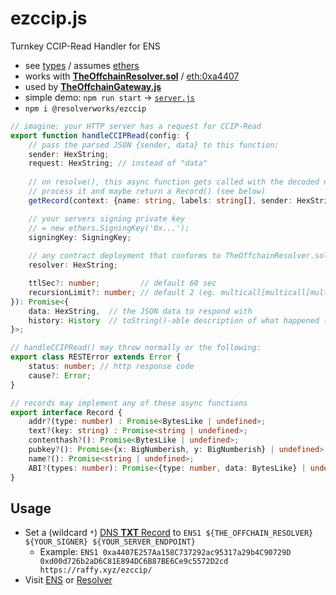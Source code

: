 # ezccip.js
Turnkey CCIP-Read Handler for ENS

* see [types](./dist/index.d.ts) / assumes [ethers](https://github.com/ethers-io/ethers.js/)
* works with [**TheOffchainResolver.sol**](https://github.com/resolverworks/TheOffchainResolver.sol) / [eth:0xa4407](https://etherscan.io/address/0xa4407E257Aa158C737292ac95317a29b4C90729D#code)
* used by [**TheOffchainGateway.js**](https://github.com/resolverworks/TheOffchainGateway.js)
* simple demo: `npm run start` → [`server.js`](./test/server.js)
* `npm i @resolverworks/ezccip`

```ts
// imagine: your HTTP server has a request for CCIP-Read
export function handleCCIPRead(config: {
    // pass the parsed JSON {sender, data} to this function:
    sender: HexString;
    request: HexString; // instead of "data"
	
    // on resolve(), this async function gets called with the decoded name
    // process it and maybe return a Record() (see below)
    getRecord(context: {name: string, labels: string[], sender: HexString}): Promise<Record | undefined>;

    // your servers signing private key
    // = new ethers.SigningKey('0x...');
    signingKey: SigningKey;
	
    // any contract deployment that conforms to TheOffchainResolver.sol protocol
    resolver: HexString;

    ttlSec?: number;         // default 60 sec
    recursionLimit?: number; // default 2 (eg. multicall[multicall[multicall[...]]] throws)
}): Promise<{
    data: HexString,  // the JSON data to respond with
    history: History  // toString()-able description of what happened (partial multicall errors)
}>; 

// handleCCIPRead() may throw normally or the following:
export class RESTError extends Error {
    status: number; // http response code
    cause?: Error;
}

// records may implement any of these async functions
export interface Record {
    addr?(type: number) : Promise<BytesLike | undefined>;
    text?(key: string) : Promise<string | undefined>;
    contenthash?(): Promise<BytesLike | undefined>;
    pubkey?(): Promise<{x: BigNumberish, y: BigNumberish} | undefined>; 
    name?(): Promise<string | undefined>;
    ABI?(types: number): Promise<{type: number, data: BytesLike} | undefined>;
}
```

## Usage

* Set a (wildcard `*`) [DNS **TXT** Record](https://support.ens.domains/en/articles/8834820-offchain-gasless-dnssec-names-in-ens) to `ENS1 ${THE_OFFCHAIN_RESOLVER} ${YOUR_SIGNER} ${YOUR_SERVER_ENDPOINT}`
	* Example: `ENS1 0xa4407E257Aa158C737292ac95317a29b4C90729D 0xd00d726b2aD6C81E894DC6B87BE6Ce9c5572D2cd https://raffy.xyz/ezccip/`
* Visit [ENS](https://app.ens.domains/ezccip.raffy.xyz) or [Resolver](https://adraffy.github.io/ens-normalize.js/test/resolver.html#ezccip.raffy.xyz)
